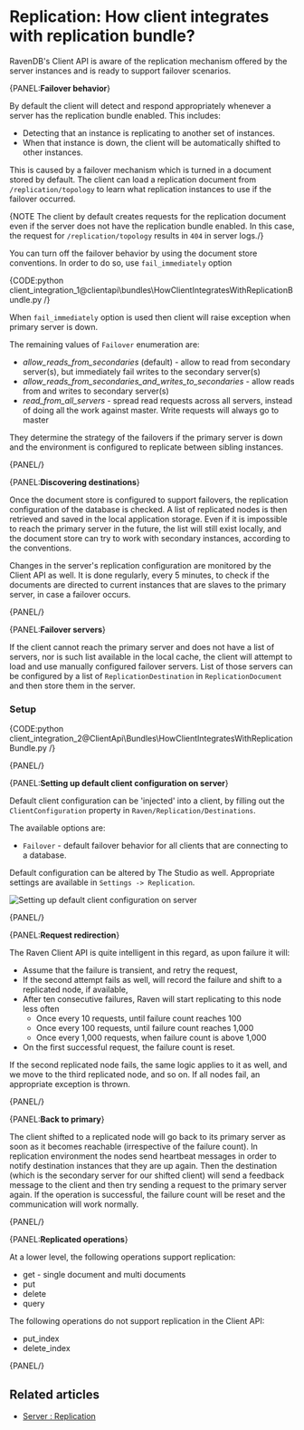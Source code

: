 # Replication: How client integrates with replication bundle?

RavenDB's Client API is aware of the replication mechanism offered by the server instances and is ready to support failover scenarios.

{PANEL:**Failover behavior**}

 By default the client will detect and respond appropriately whenever a server has the replication bundle enabled. This includes:

* Detecting that an instance is replicating to another set of instances.
* When that instance is down, the client will be automatically shifted to other instances.

This is caused by a failover mechanism which is turned in a document stored by default. The client can load a replication document from `/replication/topology` to learn what replication instances to use if the failover occurred.

{NOTE The client by default creates requests for the replication document even if the server does not have the replication bundle enabled. In this case, the request for `/replication/topology` results in  `404` in server logs./}

You can turn off the failover behavior by using the document store conventions. In order to do so, use `fail_immediately` option

{CODE:python client_integration_1@clientapi\bundles\HowClientIntegratesWithReplicationBundle.py /}

When `fail_immediately` option is used then client will raise exception when primary server is down.

The remaining values of `Failover` enumeration are:

* *allow_reads_from_secondaries* (default) - allow to read from secondary server(s), but immediately fail writes to the secondary server(s)
* *allow_reads_from_secondaries_and_writes_to_secondaries* - allow reads from and writes to secondary server(s)
* *read_from_all_servers* - spread read requests across all servers, instead of doing all the work against master. Write requests will always go to master

They determine the strategy of the failovers if the primary server is down and the environment is configured to replicate between sibling instances.

{PANEL/}

{PANEL:**Discovering destinations**}

Once the document store is configured to support failovers, the replication configuration of the database is checked. A list of replicated nodes is then retrieved and saved in the local application storage. Even if it is impossible to reach the primary server in the future, the list will still exist locally, and the document store can try to work with secondary instances, according to the conventions.

Changes in the server's replication configuration are monitored by the Client API as well. It is done regularly, every 5 minutes, to check if the documents are directed to current instances that are slaves to the primary server, in case a failover occurs.

{PANEL/}

{PANEL:**Failover servers**}


If the client cannot reach the primary server and does not have a list of servers, nor is such  list available in the local cache, the client will attempt to load and use manually configured failover servers. List of those servers can be configured by a list of `ReplicationDestination` in `ReplicationDocument` and then store them in the server.


### Setup

{CODE:python client_integration_2@ClientApi\Bundles\HowClientIntegratesWithReplicationBundle.py /}

{PANEL/}

{PANEL:**Setting up default client configuration on server**}

Default client configuration can be 'injected' into a client, by filling out the `ClientConfiguration` property in `Raven/Replication/Destinations`.

The available options are:

- `Failover` - default failover behavior for all clients that are connecting to a database.

Default configuration can be altered by The Studio as well. Appropriate settings are available in `Settings -> Replication`.

![Setting up default client configuration on server](images/replication-client-configuration.png)  

{PANEL/}

{PANEL:**Request redirection**}

The Raven Client API is quite intelligent in this regard, as upon failure it will:

* Assume that the failure is transient, and retry the request,
* If the second attempt fails as well, will record the failure and shift to a replicated node, if available,
* After ten consecutive failures, Raven will start replicating to this node less often
	* Once every 10 requests, until failure count reaches 100
	* Once every 100 requests, until failure count reaches 1,000
	* Once every 1,000 requests, when failure count is above 1,000
* On the first successful request, the failure count is reset.

If the second replicated node fails, the same logic applies to it as well, and we move to the third replicated node, and so on. If all nodes fail, an appropriate exception is thrown.

{PANEL/}

{PANEL:**Back to primary**}

The client shifted to a replicated node will go back to its primary server 
as soon as it becomes reachable (irrespective of the failure count). In replication environment the nodes send heartbeat messages in order to notify destination instances that they are up again. Then the destination (which is the secondary server for our shifted client) will send a feedback message to the client and then try sending a request to the primary server again. If the operation is successful, the failure count will be reset and the communication will work normally.

{PANEL/}

{PANEL:**Replicated operations**}

At a lower level, the following operations support replication:

* get - single document and multi documents
* put
* delete
* query

The following operations do not support replication in the Client API:

* put_index
* delete_index

{PANEL/}

## Related articles

- [Server : Replication](../../server/scaling-out/replication/how-replication-works)
